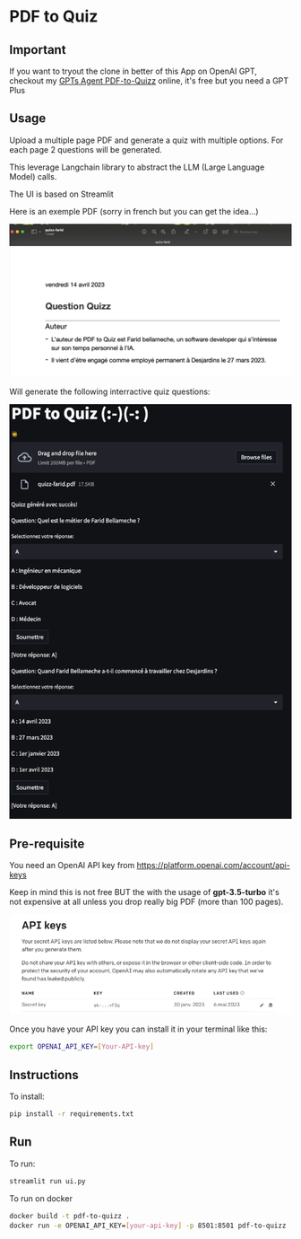 # PDF to Quiz

## Important

If you want to tryout the clone in better of this App on OpenAI GPT, checkout my [GPTs Agent PDF-to-Quizz](https://chat.openai.com/g/g-oMR8x3UTD-pdf-to-quizz) online, it's free but you need a GPT Plus

## Usage

Upload a multiple page PDF and generate a quiz with multiple options. For each page 2 questions will be generated.

This leverage Langchain library to abstract the LLM (Large Language Model) calls.

The UI is based on Streamlit

Here is an exemple PDF (sorry in french but you can get the idea...)

![PDF sample](img/PDF-sample.png)

Will generate the following interractive quiz questions:

![PDF sample](img/quiz-reponse.png)


## Pre-requisite

You need an OpenAI API key from https://platform.openai.com/account/api-keys

Keep in mind this is not free BUT the with the usage of **gpt-3.5-turbo** it's not expensive at all unless you drop really big PDF (more than 100 pages).

![Open AI key](img/OPENAI-KEY.png)

Once you have your API key you can install it in your terminal like this:

``` sh
export OPENAI_API_KEY=[Your-API-key]
```


## Instructions


To install:
``` sh
pip install -r requirements.txt
```

## Run



To run:
```sh
streamlit run ui.py
```

To run on docker
```sh
docker build -t pdf-to-quizz .
docker run -e OPENAI_API_KEY=[your-api-key] -p 8501:8501 pdf-to-quizz
```
